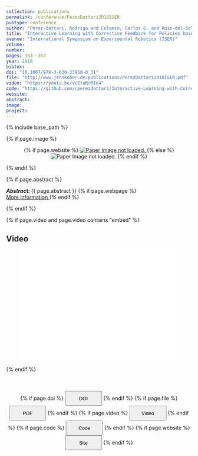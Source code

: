 ```yaml
---
collection: publications
permalink: /conference/PerezDattari2018ISER
pubtype: conference
author: "Perez-Dattari, Rodrigo and Celemin, Carlos E. and Ruiz-del-Solar, Javier and Kober, Jens"
title: "Interactive Learning with Corrective Feedback for Policies based on Deep Neural Networks"
avenue: "International Symposium on Experimental Robotics (ISER)"
volume: 
number: 
pages: 353--363
year: 2018
bibtex: 
doi: "10.1007/978-3-030-33950-0_31"
file: "http://www.jenskober.de/publications/PerezDattari2018ISER.pdf"
video: "https://youtu.be/vcEtuRrRIe4"
code: "https://github.com/rperezdattari/Interactive-Learning-with-Corrective-Feedback-for-Policies-based-on-Deep-Neural-Networks"
website: 
abstract: 
image: 
project: 
---
```

{% include base_path %}

{% if page.image %}
<p align="center">
{% if page.website %}
<a href="{{ page.website }}"> <img src="{{  page.image }}" alt="Paper Image not loaded." style="max-height:400px;max-width:400px"/> </a>
{% else %}
<img src="{{  page.image }}" alt="Paper Image not loaded." />
{% endif %}
</p>
{% endif %}

{% if page.abstract %}
<p> <strong> <em> Abstract: </em> </strong> {{ page.abstract }}
    {% if page.webpage %}
        <a href="{{ page.website}}"> <br> More information </a>
    {% endif %}
</p>
{% endif %}


{% if page.video and page.video contains "embed" %}
<h2> Video </h2>
<div align="center">
<iframe width="420" height="315" src="{{ page.video }}" frameborder="0" allowfullscreen ></iframe>
</div>
{% endif %}


<div align="center" style="margin-top: 50px">
{% if page.doi %}
<button name="button" onclick="{{ page.doi }}" style="height:40px;width:100px">DOI</button>
{% endif %}
{% if page.file %}
<button name="button" onclick="{{ page.file }}" style="height:40px;width:100px">PDF</button>
{% endif %}
{% if page.video %}
<button name="button" onclick="{{ page.video }}" style="height:40px;width:100px">Video</button>
{% endif %}
{% if page.code %}
<button name="button" onclick="{{ page.code }}" style="height:40px;width:100px">Code</button>
{% endif %}
{% if page.website %}
<button name="button" onclick="{{ page.website }}" style="height:40px;width:100px">Site</button>
{% endif %}
</div>